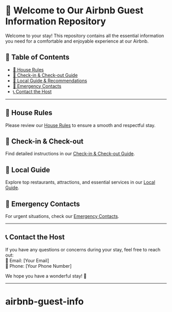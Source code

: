 # 🏡 Welcome to Our Airbnb Guest Information Repository  

Welcome to your stay! This repository contains all the essential information you need for a comfortable and enjoyable experience at our Airbnb.  

## 📖 Table of Contents  
- [📜 House Rules](house_rules.md)  
- [🛬 Check-in & Check-out Guide](check_in_out.md)  
- [📍 Local Guide & Recommendations]([local_guide.md](https://www.visitmaryland.org/regions-cities/southern-maryland))  
- [🚨 Emergency Contacts](emergency_contacts.md)  
- [📞 Contact the Host](#contact-the-host)  

---

## 📜 House Rules  
Please review our [House Rules](house_rules.md) to ensure a smooth and respectful stay.  

## 🛬 Check-in & Check-out  
Find detailed instructions in our [Check-in & Check-out Guide](check_in_out.md).  

## 📍 Local Guide  
Explore top restaurants, attractions, and essential services in our [Local Guide](local_guide.md).  

## 🚨 Emergency Contacts  
For urgent situations, check our [Emergency Contacts](emergency_contacts.md).  

---

## 📞 Contact the Host  
If you have any questions or concerns during your stay, feel free to reach out:  
📧 Email: [Your Email]  
📱 Phone: [Your Phone Number]  

We hope you have a wonderful stay! 🌟  

---
# airbnb-guest-info
